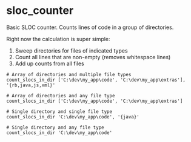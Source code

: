 sloc_counter
============

Basic SLOC counter. Counts lines of code in a group of directories.

Right now the calculation is super simple:

1. Sweep directories for files of indicated types
2. Count all lines that are non-empty (removes whitespace lines)
3. Add up counts from all files

```
# Array of directories and multiple file types
count_slocs_in_dir ['C:\dev\my_app\code', 'C:\dev\my_app\extras'], '{rb,java,js,xml}'

# Array of directories and any file type
count_slocs_in_dir ['C:\dev\my_app\code', 'C:\dev\my_app\extras']

# Single directory and single file type
count_slocs_in_dir 'C:\dev\my_app\code', '{java}'

# Single directory and any file type
count_slocs_in_dir 'C:\dev\my_app\code'
```
